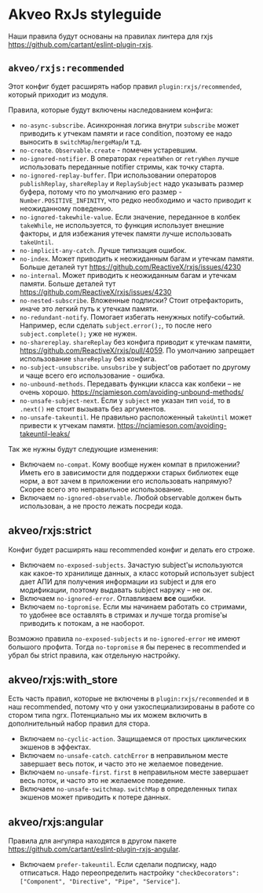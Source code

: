 # Akveo RxJs styleguide

Наши правила будут основаны на правилах линтера для rxjs https://github.com/cartant/eslint-plugin-rxjs.

## `akveo/rxjs:recommended`

Этот конфиг будет расширять набор правил `plugin:rxjs/recommended`, который приходит из модуля.

Правила, которые будут включены наследованием конфига:
- `no-async-subscribe`. Асинхронная логика внутри `subscribe` может приводить к утчекам памяти и race condition, поэтому ее надо выносить в `switchMap`/`mergeMap`/и т.д.
- `no-create`. `Observable.create` - помечен устаревшим.
- `no-ignored-notifier`. В операторах `repeatWhen` or `retryWhen` лучше использовать переданные notifier стримы, как точку старта.
- `no-ignored-replay-buffer`. При использовании операторов `publishReplay`, `shareReplay` и `ReplaySubject` надо указывать размер буфера, потому что по умолчанию его размер - `Number.POSITIVE_INFINITY`, что редко необходимо и часто приводит к неожиданному поведению.
- `no-ignored-takewhile-value`. Если значение, переданное в колбек `takeWhile`, не используется, то функция использует внешние факторы, и для избежания утечек памяти лучше использовать `takeUntil`.
- `no-implicit-any-catch`. Лучше типизация ошибок.
- `no-index`. Может приводить к неожиданным багам и утечкам памяти. Больше деталей тут https://github.com/ReactiveX/rxjs/issues/4230
- `no-internal`. Может приводить к неожиданным багам и утечкам памяти. Больше деталей тут https://github.com/ReactiveX/rxjs/issues/4230
- `no-nested-subscribe`. Вложенные подписки? Стоит отрефакторить, иначе это легкий путь к утечкам памяти.
- `no-redundant-notify`. Помогает избегать ненужных notify-событий. Например, если сделать `subject.error();`, то после него `subject.complete();` уже не нужен.
- `no-sharereplay`. `shareReplay` без конфига приводит к утечкам памяти, https://github.com/ReactiveX/rxjs/pull/4059. По умолчанию запрещает использование `shareReplay` без конфига.
- `no-subject-unsubscribe`. `unsubsribe` у subject'ов работает по другому и чаще всего его использование - ошибка.
- `no-unbound-methods`. Передавать функции класса как колбеки – не очень хорошо. https://ncjamieson.com/avoiding-unbound-methods/
- `no-unsafe-subject-next`. Если у `subject` не указан тип `void`, то в `.next()` не стоит вызывать без аргументов.
- `no-unsafe-takeuntil`. Не правильно расположенный `takeUntil` может привести к утчекам памяти. https://ncjamieson.com/avoiding-takeuntil-leaks/

Так же нужны будут следующие изменения:

- Включаем `no-compat`. Кому вообще нужен компат в приложении? Иметь его в зависимости для поддержки старых библиотек еще норм, а вот зачем в приложении его использовать напрямую? Скорее всего это неправильное использование.
- Включаем `no-ignored-observable`. Любой observable должен быть использован, а не просто лежать посреди кода.

## akveo/rxjs:strict

Конфиг будет расширять наш recommended конфиг и делать его строже.

- Включаем `no-exposed-subjects`. Зачастую subject'ы используются как какое-то хранилище данных, а класс который использует subject дает АПИ для получения информации из subject и для его модификации, поэтому выдавать subject наружу – не ок.
- Включаем `no-ignored-error`. Отлавливаем **все** ошибки.
- Включаем `no-topromise`. Если мы начинаем работать со стримами, то удобнее все оставлять в стримах и лучше тогда promise'ы приводить к потокам, а не наоборот.

Возможно правила `no-exposed-subjects` и `no-ignored-error` не имеют большого профита. Тогда `no-topromise` я бы перенес в recommended и убрал бы strict правила, как отдельную настройку.

## akveo/rxjs:with_store

Есть часть правил, которые не включены в `plugin:rxjs/recommended` и в наш recommended, потому что у они узкоспециализированы в работе со стором типа ngrx. Потенциально мы их можем включить в дополнительный набор правил для стора.

- Включаем `no-cyclic-action`. Защищаемся от простых циклических экшенов в эффектах.
- Включаем `no-unsafe-catch`. `catchError` в неправильном месте завершает весь поток, и часто это не желаемое поведение.
- Включаем `no-unsafe-first`. `first` в неправильном месте завершает весь поток, и часто это не желаемое поведение.
- Включаем `no-unsafe-switchmap`. `switchMap` в определенных типах экшенов может приводить к потере данных.

## akveo/rxjs:angular

Правила для ангуляра находятся в другом пакете https://github.com/cartant/eslint-plugin-rxjs-angular.

- Включаем `prefer-takeuntil`. Если сделали подписку, надо отписаться. Надо переопределить настройку `"checkDecorators": ["Component", "Directive", "Pipe", "Service"]`.
